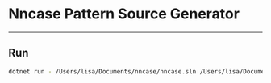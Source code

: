 # Nncase Pattern Source Generator

----

## Run

```sh
dotnet run - /Users/lisa/Documents/nncase/nncase.sln /Users/lisa/Documents/nncase/src/Nncase.EGraph/Transform/Pattern
```